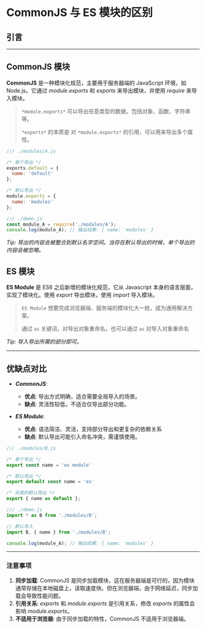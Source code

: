 # CommonJS 与 ES 模块的区别

## 引言

---

## CommonJS 模块

**CommonJS** 是一种模块化规范，主要用于服务器端的 JavaScript 环境，如 Node.js。它通过 _module.exports_ 和 _exports_ 来导出模块，并使用 _require_ 来导入模块。

> `*module.exports*` 可以导出任意类型的数据，包括对象、函数、字符串等。
>
> `*exports*` 的本质是 对 `*module.exports*` 的引用，可以用来导出多个属性。

```javascript
/// ./modules/A.js

/* 单个导出 */
exports.default = {
  name: 'default'
};

/* 默认导出 */
module.exports = {
  name: 'modules'
};
```

```javascript
/// ./demo.js
const module_A = require('./modules/A');
console.log(module_A); // 输出结果: { name: 'modules' }
```

_Tip: 导出的内容会被整合到默认名字空间。当存在默认导出的时候，单个导出的内容会被忽略。_

## ES 模块

**ES Module** 是 ES6 之后新增的模块化规范，它从 Javascript 本身的语言层面，实现了模块化。使用 _export_ 导出模块，使用 _import_ 导入模块。

> `ES Module` 想要完成浏览器端、服务端的模块化大一统，成为通用解决方案。
>
> 通过 `as` 关键词，对导出对象重命名，也可以通过 `as` 对导入对象重命名

_Tip: 导入导出所需的部分即可。_

---

## 优缺点对比

- **_CommonJS_**: 

  - **优点**: 导出方式明确，适合需要全局导入的场景。
  - **缺点**: 灵活性较低，不适合仅导出部分功能。

- **_ES Module_**:

  - **优点**: 语法简洁、灵活，支持部分导出和更复杂的依赖关系
  - **缺点**: 默认导出可能引入命名冲突，需谨慎使用。

```javascript
/// ./modules/B.js

/* 单个导出 */
export const name = 'es module'

/* 默认导出 */
export default const name = 'es'

/* 另类的默认导出 */
export { name as default };
```

```javascript
/// ./demo.js
import * as B from './modules/B';

// 默认导入
import B, { name } from './modules/B';

console.log(module_A); // 输出结果: { name: 'modules' }
```

---

### 注意事项

1. **同步加载**: CommonJS 是同步加载模块，这在服务器端是可行的，因为模块通常存储在本地磁盘上，读取速度快。但在浏览器端，由于网络延迟，同步加载会导致性能问题。
2. **引用关系**: _exports_ 和 _module.exports_ 是引用关系，修改 _exports_ 的属性会影响 _module.exports_。
3. **不适用于浏览器**: 由于同步加载的特性，CommonJS 不适用于浏览器端。
